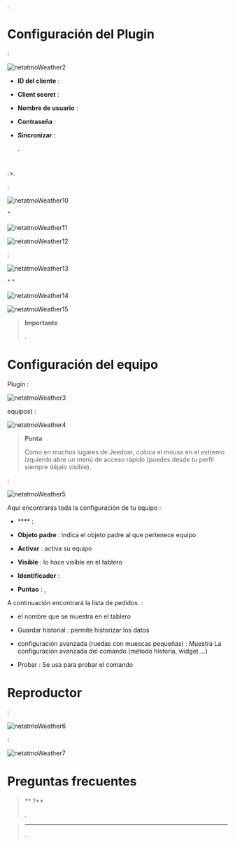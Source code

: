 
.

# Configuración del Plugin


 :

![netatmoWeather2](../images/netatmoWeather2.png)

-   **ID del cliente** : 

-   **Client secret** : 

-   **Nombre de usuario** : 

-   **Contraseña** : 

-   **Sincronizar** : 
    
    .

# 


:>.

 :

![netatmoWeather10](../images/netatmoWeather10.png)

"

![netatmoWeather11](../images/netatmoWeather11.png)



![netatmoWeather12](../images/netatmoWeather12.png)


 :

![netatmoWeather13](../images/netatmoWeather13.png)

"
"

![netatmoWeather14](../images/netatmoWeather14.png)





![netatmoWeather15](../images/netatmoWeather15.png)

> **Importante**
>
> 
> .

# Configuración del equipo


Plugin :

![netatmoWeather3](../images/netatmoWeather3.png)


equipos) :

![netatmoWeather4](../images/netatmoWeather4.png)

> **Punta**
>
> Como en muchos lugares de Jeedom, coloca el mouse en el extremo izquierdo
> abre un menú de acceso rápido (puedes
> desde tu perfil siempre déjalo visible).

 :

![netatmoWeather5](../images/netatmoWeather5.png)

Aquí encontrarás toda la configuración de tu equipo :

-   **** : 

-   **Objeto padre** : indica el objeto padre al que pertenece
    equipo

-   **Activar** : activa su equipo

-   **Visible** : lo hace visible en el tablero

-   **Identificador** : 

-   **Puntao** : ,
    

A continuación encontrará la lista de pedidos. :

-   el nombre que se muestra en el tablero

-   Guardar historial : permite historizar los datos

-   configuración avanzada (ruedas con muescas pequeñas) : Muestra
    La configuración avanzada del comando (método
    historia, widget ...)

-   Probar : Se usa para probar el comando

# Reproductor

 :

![netatmoWeather6](../images/netatmoWeather6.png)

 :

![netatmoWeather7](../images/netatmoWeather7.png)

# Preguntas frecuentes

>** ?**
>
>.

>****
>
>. .
